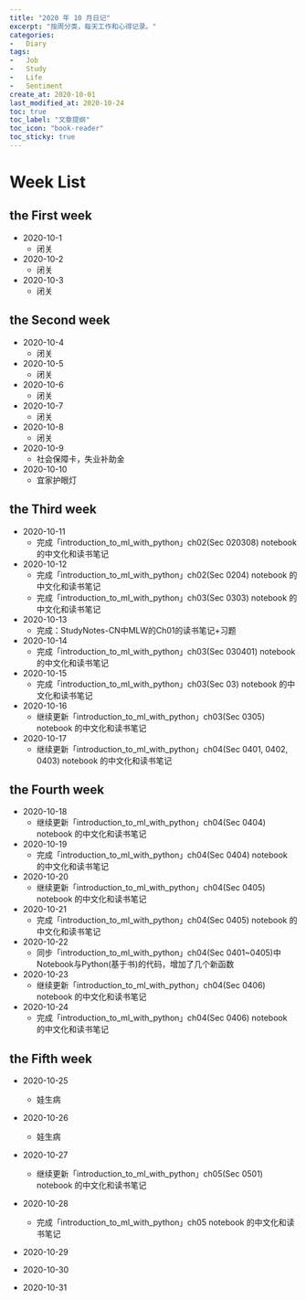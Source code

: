 ```yaml
---
title: "2020 年 10 月日记"
excerpt: "按周分类，每天工作和心得记录。"
categories:
-   Diary
tags:
-   Job
-   Study
-   Life
-   Sentiment
create_at: 2020-10-01
last_modified_at: 2020-10-24
toc: true
toc_label: "文章提纲"
toc_icon: "book-reader"
toc_sticky: true
---
```


# Week List

## the First week

-   2020-10-1
    -   闭关
-   2020-10-2
    -   闭关
-   2020-10-3
    -   闭关

## the Second week

-   2020-10-4
    -   闭关
-   2020-10-5
    -   闭关
-   2020-10-6
    -   闭关
-   2020-10-7
    -   闭关
-   2020-10-8
    -   闭关
-   2020-10-9
    -   社会保障卡，失业补助金
-   2020-10-10
    -   宜家护眼灯

## the Third week

-   2020-10-11
    -   完成「introduction_to_ml_with_python」ch02(Sec 020308) notebook 的中文化和读书笔记
-   2020-10-12
    -   完成「introduction_to_ml_with_python」ch02(Sec 0204) notebook 的中文化和读书笔记
    -   完成「introduction_to_ml_with_python」ch03(Sec 0303) notebook 的中文化和读书笔记
-   2020-10-13
    -   完成：StudyNotes-CN中MLW的Ch01的读书笔记+习题
-   2020-10-14
    -   完成「introduction_to_ml_with_python」ch03(Sec 030401) notebook 的中文化和读书笔记
-   2020-10-15
    -   完成「introduction_to_ml_with_python」ch03(Sec 03) notebook 的中文化和读书笔记
-   2020-10-16
    -   继续更新「introduction_to_ml_with_python」ch03(Sec 0305) notebook 的中文化和读书笔记
-   2020-10-17
    -   继续更新「introduction_to_ml_with_python」ch04(Sec 0401, 0402, 0403) notebook 的中文化和读书笔记

## the Fourth week

-   2020-10-18
    -   继续更新「introduction_to_ml_with_python」ch04(Sec 0404) notebook 的中文化和读书笔记
-   2020-10-19
    -   完成「introduction_to_ml_with_python」ch04(Sec 0404) notebook 的中文化和读书笔记
-   2020-10-20
    -   继续更新「introduction_to_ml_with_python」ch04(Sec 0405) notebook 的中文化和读书笔记
-   2020-10-21
    -   完成「introduction_to_ml_with_python」ch04(Sec 0405) notebook 的中文化和读书笔记
-   2020-10-22
    -   同步「introduction_to_ml_with_python」ch04(Sec 0401~0405)中Notebook与Python(基于书)的代码，增加了几个新函数
-   2020-10-23
    -   继续更新「introduction_to_ml_with_python」ch04(Sec 0406) notebook 的中文化和读书笔记
-   2020-10-24
    -   完成「introduction_to_ml_with_python」ch04(Sec 0406) notebook 的中文化和读书笔记

## the Fifth week

-   2020-10-25
    -   娃生病
-   2020-10-26
    -   娃生病
-   2020-10-27
    -   继续更新「introduction_to_ml_with_python」ch05(Sec 0501) notebook 的中文化和读书笔记
-   2020-10-28
    -   完成「introduction_to_ml_with_python」ch05 notebook 的中文化和读书笔记
-   2020-10-29

-   2020-10-30

-   2020-10-31
